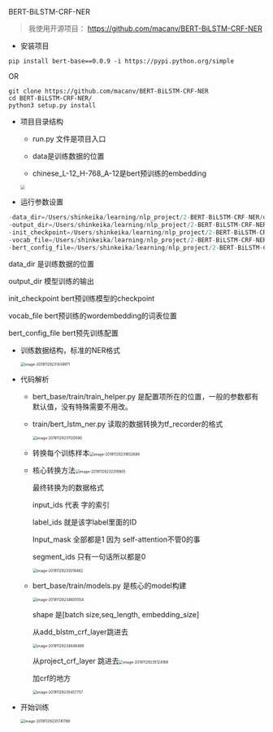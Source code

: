 BERT-BiLSTM-CRF-NER

> 我使用开源项目： https://github.com/macanv/BERT-BiLSTM-CRF-NER

- 安装项目

```
pip install bert-base==0.0.9 -i https://pypi.python.org/simple
```

OR
```angular2html
git clone https://github.com/macanv/BERT-BiLSTM-CRF-NER
cd BERT-BiLSTM-CRF-NER/
python3 setup.py install
```

- 项目目录结构

  - run.py 文件是项目入口

  - data是训练数据的位置
  - chinese_L-12_H-768_A-12是bert预训练的embedding

  <img src="https://shinkeika.github.io/images/bert/2/0.png" style="zoom:50%;" />

- 运行参数设置

```python
-data_dir=/Users/shinkeika/learning/nlp_project/2-BERT-BiLSTM-CRF-NER/data
-output_dir=/Users/shinkeika/learning/nlp_project/2-BERT-BiLSTM-CRF-NER/output
-init_checkpoint=/Users/shinkeika/learning/nlp_project/2-BERT-BiLSTM-CRF-NER/chinese_L-12_H-768_A-12/bert_model.ckpt 
-vocab_file=/Users/shinkeika/learning/nlp_project/2-BERT-BiLSTM-CRF-NER/chinese_L-12_H-768_A-12/vocab.txt 
-bert_config_file=/Users/shinkeika/learning/nlp_project/2-BERT-BiLSTM-CRF-NER/chinese_L-12_H-768_A-12/bert_config.json
```

data_dir 是训练数据的位置

output_dir 模型训练的输出

init_checkpoint bert预训练模型的checkpoint

vocab_file bert预训练的wordembedding的词表位置

bert_config_file bert预先训练配置

- 训练数据结构，标准的NER格式

  <img src="https://shinkeika.github.io/images/bert/2/1.png" alt="image-20191129231439971" style="zoom:50%;" />

  

- 代码解析

  - bert_base/train/train_helper.py 是配置项所在的位置，一般的参数都有默认值，没有特殊需要不用改。

  - train/bert_lstm_ner.py  读取的数据转换为tf_recorder的格式

    <img src="https://shinkeika.github.io/images/bert/2/2.png" alt="image-20191129231120590" style="zoom:50%;" />

  - 转换每个训练样本<img src="https://shinkeika.github.io/images/bert/2/3.png" alt="image-20191129231652689" style="zoom:50%;" />

  - 核心转换方法<img src="https://shinkeika.github.io/images/bert/2/4.png" alt="image-20191129232318905" style="zoom:50%;" />

    最终转换为的数据格式

    input_ids 代表 字的索引

    label_ids 就是该字label里面的ID

    Input_mask  全部都是1 因为 self-attention不管0的事

    segment_ids 只有一句话所以都是0

    <img src="https://shinkeika.github.io/images/bert/2/5.png" alt="image-20191129233019462" style="zoom:50%;" />

  - bert_base/train/models.py 是核心的model构建

    <img src="https://shinkeika.github.io/images/bert/2/6.png" alt="image-20191129234605554" style="zoom:50%;" />

    shape 是[batch size,seq_length, embedding_size] 

    从add_blstm_crf_layer跳进去

    <img src="https://shinkeika.github.io/images/bert/2/7.png" alt="image-20191129234848489" style="zoom:50%;" />

    从project_crf_layer 跳进去<img src="https://shinkeika.github.io/images/bert/2/8.png" alt="image-20191129235124169" style="zoom:50%;" />

    加crf的地方

    <img src="https://shinkeika.github.io/images/bert/2/8.png" alt="image-20191129235407757" style="zoom:50%;" />

- 开始训练

  <img src="https://shinkeika.github.io/images/bert/2/9.png" alt="image-20191129235741768" style="zoom:50%;" />